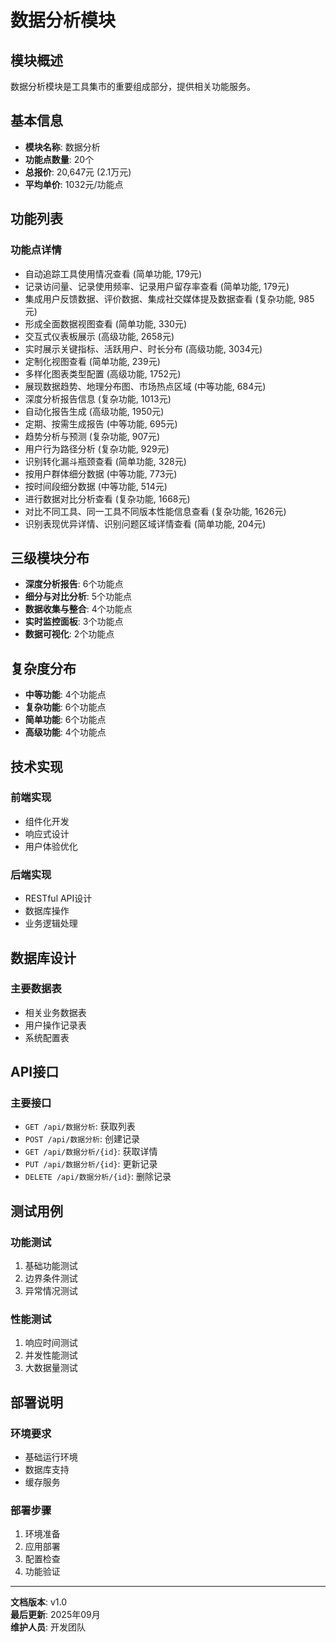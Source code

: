 # 数据分析模块

## 模块概述
数据分析模块是工具集市的重要组成部分，提供相关功能服务。

## 基本信息
- **模块名称**: 数据分析
- **功能点数量**: 20个
- **总报价**: 20,647元 (2.1万元)
- **平均单价**: 1032元/功能点

## 功能列表

### 功能点详情
- 自动追踪工具使用情况查看 (简单功能, 179元)
- 记录访问量、记录使用频率、记录用户留存率查看 (简单功能, 179元)
- 集成用户反馈数据、评价数据、集成社交媒体提及数据查看 (复杂功能, 985元)
- 形成全面数据视图查看 (简单功能, 330元)
- 交互式仪表板展示 (高级功能, 2658元)
- 实时展示关键指标、活跃用户、时长分布 (高级功能, 3034元)
- 定制化视图查看 (简单功能, 239元)
- 多样化图表类型配置 (高级功能, 1752元)
- 展现数据趋势、地理分布图、市场热点区域 (中等功能, 684元)
- 深度分析报告信息 (复杂功能, 1013元)
- 自动化报告生成 (高级功能, 1950元)
- 定期、按需生成报告 (中等功能, 695元)
- 趋势分析与预测 (复杂功能, 907元)
- 用户行为路径分析 (复杂功能, 929元)
- 识别转化漏斗瓶颈查看 (简单功能, 328元)
- 按用户群体细分数据 (中等功能, 773元)
- 按时间段细分数据 (中等功能, 514元)
- 进行数据对比分析查看 (复杂功能, 1668元)
- 对比不同工具、同一工具不同版本性能信息查看 (复杂功能, 1626元)
- 识别表现优异详情、识别问题区域详情查看 (简单功能, 204元)

## 三级模块分布

- **深度分析报告**: 6个功能点
- **细分与对比分析**: 5个功能点
- **数据收集与整合**: 4个功能点
- **实时监控面板**: 3个功能点
- **数据可视化**: 2个功能点

## 复杂度分布

- **中等功能**: 4个功能点
- **复杂功能**: 6个功能点
- **简单功能**: 6个功能点
- **高级功能**: 4个功能点

## 技术实现

### 前端实现
- 组件化开发
- 响应式设计
- 用户体验优化

### 后端实现
- RESTful API设计
- 数据库操作
- 业务逻辑处理

## 数据库设计

### 主要数据表
- 相关业务数据表
- 用户操作记录表
- 系统配置表

## API接口

### 主要接口
- `GET /api/数据分析`: 获取列表
- `POST /api/数据分析`: 创建记录
- `GET /api/数据分析/{id}`: 获取详情
- `PUT /api/数据分析/{id}`: 更新记录
- `DELETE /api/数据分析/{id}`: 删除记录

## 测试用例

### 功能测试
1. 基础功能测试
2. 边界条件测试
3. 异常情况测试

### 性能测试
1. 响应时间测试
2. 并发性能测试
3. 大数据量测试

## 部署说明

### 环境要求
- 基础运行环境
- 数据库支持
- 缓存服务

### 部署步骤
1. 环境准备
2. 应用部署
3. 配置检查
4. 功能验证

---

**文档版本**: v1.0  
**最后更新**: 2025年09月  
**维护人员**: 开发团队
